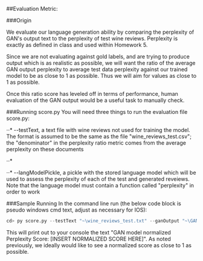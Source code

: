﻿##Evaluation Metric:

###Origin

We evaluate our language generation ability by comparing the perplexity of GAN's output text to the perplexity of test wine reviews. Perplexity is
exactly as defined in class and used within Homework 5.

Since we are not evaluating against gold labels, and are trying to produce output which is as realistic as possible, we will want the ratio of 
the average GAN output perplexity to average test data perplexity against our trained model to be as close to 1 as possible. Thus we will aim for values as close to 1 as possible.

Once this ratio score has leveled off in terms of performance, human evaluation of the GAN output would be a useful task to manually check.

###Running score.py
You will need three things to run the evaluation file score.py:

⋅⋅* --testText, a text file with wine reviews not used for training the model. The format is assumed to be the same
as the file "wine_reviews_test.csv"; the "denominator" in the perplexity ratio metric comes from the average perplexity on these documents

⋅⋅* 

⋅⋅* --langModelPickle, a pickle with the stored language model which will be used to assess the perplexity of each of the test and generated reveiews.
Note that the language model must contain a function called "perplexity" in order to work

###Sample Running
In the command line run (the below code block is pseudo windows cmd text, adjust as necessary for IOS):

```python
cd> py score.py --testText "~\wine_reviews_test.txt" --ganOutput "~\GAN_output.txt" --langModelPickle "~\langModel.pickle"
```

This will print out to your console the text "GAN model normalized Perplexity Score: [INSERT NORMALIZED SCORE HERE]".
As noted previously, we ideally would like to see a normalized score as close to 1 as possible.
